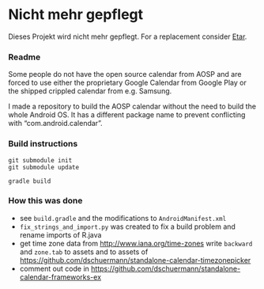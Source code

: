 # Nicht mehr gepflegt

Dieses Projekt wird nicht mehr gepflegt. For a replacement consider [Etar](https://github.com/xsoh/Etar-Calendar).

### Readme

Some people do not have the open source calendar from AOSP and are forced to use either the proprietary Google Calendar from Google Play or the shipped crippled calendar from e.g. Samsung.

I made a repository to build the AOSP calendar without the need to build the whole Android OS. It has a different package name to prevent conflicting with “com.android.calendar”.

### Build instructions

    git submodule init
    git submodule update
    
    gradle build
    

### How this was done

- see `build.gradle` and the modifications to `AndroidManifest.xml`
- `fix_strings_and_import.py` was created to fix a build problem and rename imports of R.java
- get time zone data from http://www.iana.org/time-zones write `backward` and `zone.tab` to assets and to assets of https://github.com/dschuermann/standalone-calendar-timezonepicker
- comment out code in https://github.com/dschuermann/standalone-calendar-frameworks-ex